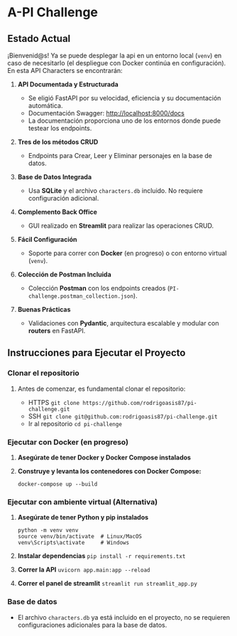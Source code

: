 # A-PI Challenge

## Estado Actual

¡Bienvenid@s! Ya se puede desplegar la api en un entorno local (`venv`) en caso de necesitarlo (el despliegue con Docker continúa en configuración). En esta API Characters se encontrarán: 

1. **API Documentada y Estructurada**  
   - Se eligió FastAPI por su velocidad, eficiencia y su documentación automática. 
   - Documentación Swagger: [http://localhost:8000/docs](http://localhost:8000/docs)
   - La documentación proporciona uno de los entornos donde puede testear los endpoints.

2. **Tres de los métodos CRUD**  
   - Endpoints para Crear, Leer y Eliminar personajes en la base de datos.

3. **Base de Datos Integrada**  
   - Usa **SQLite** y el archivo `characters.db` incluido. No requiere configuración adicional.

4. **Complemento Back Office**  
   - GUI realizado en **Streamlit** para realizar las operaciones CRUD. 

5. **Fácil Configuración**  
   - Soporte para correr con **Docker** (en progreso) o con entorno virtual (`venv`).

6. **Colección de Postman Incluida**  
   - Colección **Postman** con los endpoints creados (`PI-challenge.postman_collection.json`).

7. **Buenas Prácticas**  
   - Validaciones con **Pydantic**, arquitectura escalable y modular con **routers** en FastAPI.


## Instrucciones para Ejecutar el Proyecto

### Clonar el repositorio

1. Antes de comenzar, es fundamental clonar el repositorio:

    - HTTPS
    `git clone https://github.com/rodrigoasis87/pi-challenge.git`
    - SSH
    `git clone git@github.com:rodrigoasis87/pi-challenge.git`
    - Ir al repositorio
    `cd pi-challenge`

### Ejecutar con Docker (en progreso)

1. **Asegúrate de tener Docker y Docker Compose instalados**

2. **Construye y levanta los contenedores con Docker Compose:**

    `docker-compose up --build`

### Ejecutar con ambiente virtual (Alternativa)

1. **Asegúrate de tener Python y pip instalados**
    ```
    python -m venv venv
    source venv/bin/activate  # Linux/MacOS
    venv\Scripts\activate     # Windows
    ```

2. **Instalar dependencias**
    `pip install -r requirements.txt`

3. **Correr la API**
    `uvicorn app.main:app --reload`

4. **Correr el panel de streamlit**
    `streamlit run streamlit_app.py`

### Base de datos
- El archivo `characters.db` ya está incluido en el proyecto, no se requieren configuraciones adicionales para la base de datos.
